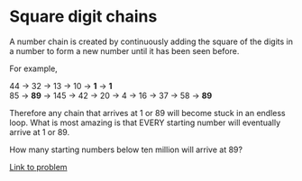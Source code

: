 # Square digit chains


<p>A number chain is created by continuously adding the square of the digits in a number to form a new number until it has been seen before.</p>
<p>For example,</p>
<p class="margin_left">44 → 32 → 13 → 10 → <b>1</b> → <b>1</b><br />
85 → <b>89</b> → 145 → 42 → 20 → 4 → 16 → 37 → 58 → <b>89</b></p>
<p>Therefore any chain that arrives at 1 or 89 will become stuck in an endless loop. What is most amazing is that EVERY starting number will eventually arrive at 1 or 89.</p>
<p>How many starting numbers below ten million will arrive at 89?</p>


[Link to problem](https://projecteuler.net/problem=92)
